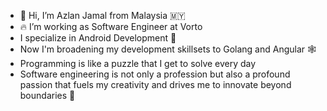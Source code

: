 - 👋 Hi, I’m Azlan Jamal from Malaysia 🇲🇾
- 🔥 I’m working as Software Engineer at Vorto
- I specialize in Android Development 📱
- Now I'm broadening my development skillsets to Golang and Angular 🕸️
- Programming is like a puzzle that I get to solve every day
- Software engineering is not only a profession but also a profound passion that fuels my creativity and drives me to innovate beyond boundaries 🥇
  
<!---
aznj/aznj is a ✨ special ✨ repository because its `README.md` (this file) appears on your GitHub profile.
You can click the Preview link to take a look at your changes.
--->
